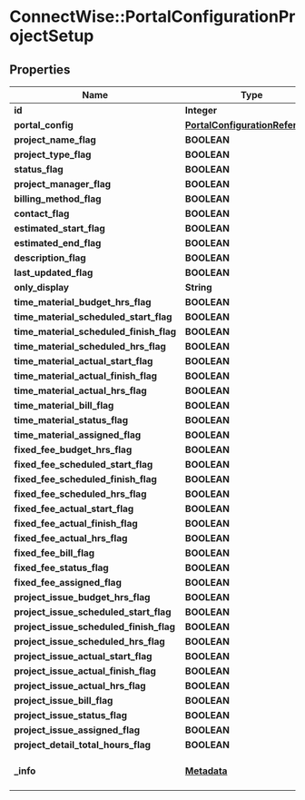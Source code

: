 # ConnectWise::PortalConfigurationProjectSetup

## Properties
Name | Type | Description | Notes
------------ | ------------- | ------------- | -------------
**id** | **Integer** |  | [optional] 
**portal_config** | [**PortalConfigurationReference**](PortalConfigurationReference.md) |  | [optional] 
**project_name_flag** | **BOOLEAN** |  | [optional] 
**project_type_flag** | **BOOLEAN** |  | [optional] 
**status_flag** | **BOOLEAN** |  | [optional] 
**project_manager_flag** | **BOOLEAN** |  | [optional] 
**billing_method_flag** | **BOOLEAN** |  | [optional] 
**contact_flag** | **BOOLEAN** |  | [optional] 
**estimated_start_flag** | **BOOLEAN** |  | [optional] 
**estimated_end_flag** | **BOOLEAN** |  | [optional] 
**description_flag** | **BOOLEAN** |  | [optional] 
**last_updated_flag** | **BOOLEAN** |  | [optional] 
**only_display** | **String** |  | [optional] 
**time_material_budget_hrs_flag** | **BOOLEAN** |  | [optional] 
**time_material_scheduled_start_flag** | **BOOLEAN** |  | [optional] 
**time_material_scheduled_finish_flag** | **BOOLEAN** |  | [optional] 
**time_material_scheduled_hrs_flag** | **BOOLEAN** |  | [optional] 
**time_material_actual_start_flag** | **BOOLEAN** |  | [optional] 
**time_material_actual_finish_flag** | **BOOLEAN** |  | [optional] 
**time_material_actual_hrs_flag** | **BOOLEAN** |  | [optional] 
**time_material_bill_flag** | **BOOLEAN** |  | [optional] 
**time_material_status_flag** | **BOOLEAN** |  | [optional] 
**time_material_assigned_flag** | **BOOLEAN** |  | [optional] 
**fixed_fee_budget_hrs_flag** | **BOOLEAN** |  | [optional] 
**fixed_fee_scheduled_start_flag** | **BOOLEAN** |  | [optional] 
**fixed_fee_scheduled_finish_flag** | **BOOLEAN** |  | [optional] 
**fixed_fee_scheduled_hrs_flag** | **BOOLEAN** |  | [optional] 
**fixed_fee_actual_start_flag** | **BOOLEAN** |  | [optional] 
**fixed_fee_actual_finish_flag** | **BOOLEAN** |  | [optional] 
**fixed_fee_actual_hrs_flag** | **BOOLEAN** |  | [optional] 
**fixed_fee_bill_flag** | **BOOLEAN** |  | [optional] 
**fixed_fee_status_flag** | **BOOLEAN** |  | [optional] 
**fixed_fee_assigned_flag** | **BOOLEAN** |  | [optional] 
**project_issue_budget_hrs_flag** | **BOOLEAN** |  | [optional] 
**project_issue_scheduled_start_flag** | **BOOLEAN** |  | [optional] 
**project_issue_scheduled_finish_flag** | **BOOLEAN** |  | [optional] 
**project_issue_scheduled_hrs_flag** | **BOOLEAN** |  | [optional] 
**project_issue_actual_start_flag** | **BOOLEAN** |  | [optional] 
**project_issue_actual_finish_flag** | **BOOLEAN** |  | [optional] 
**project_issue_actual_hrs_flag** | **BOOLEAN** |  | [optional] 
**project_issue_bill_flag** | **BOOLEAN** |  | [optional] 
**project_issue_status_flag** | **BOOLEAN** |  | [optional] 
**project_issue_assigned_flag** | **BOOLEAN** |  | [optional] 
**project_detail_total_hours_flag** | **BOOLEAN** |  | [optional] 
**_info** | [**Metadata**](Metadata.md) | Metadata of the entity | [optional] 



